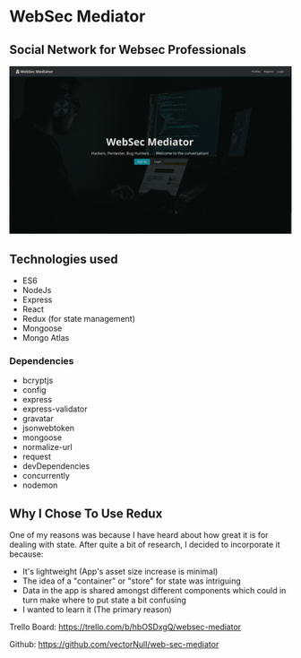 # WebSec Mediator

## Social Network for Websec Professionals

![alt text](https://github.com/vectorNull/web-sec-mediator/blob/main/client/src/img/WebSecMediator_loginPage.png)

## Technologies used
* ES6
* NodeJs 
* Express
* React
* Redux (for state management)
* Mongoose
* Mongo Atlas


### Dependencies
* bcryptjs
* config
* express
* express-validator
* gravatar
* jsonwebtoken
* mongoose
* normalize-url
* request     
* devDependencies
* concurrently
* nodemon


## Why I Chose To Use Redux
One of my reasons was because I have heard about how great it is for dealing with state. After quite a bit of research, I decided to incorporate it because:
* It's lightweight (App's asset size increase is minimal)
* The idea of a "container" or "store" for state was intriguing
* Data in the app is shared amongst different components which could in turn make where to put state a bit confusing
* I wanted to learn it (The primary reason)




Trello Board:
https://trello.com/b/hbOSDxgQ/websec-mediator

Github:
https://github.com/vectorNull/web-sec-mediator
